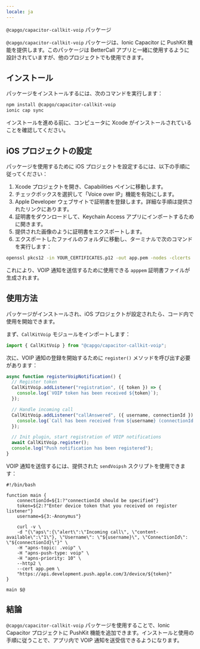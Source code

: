 ```yaml
---
locale: ja
---
```


`@capgo/capacitor-callkit-voip` パッケージ

`@capgo/capacitor-callkit-voip` パッケージは、Ionic Capacitor に PushKit 機能を提供します。このパッケージは BetterCall アプリと一緒に使用するように設計されていますが、他のプロジェクトでも使用できます。

## インストール

パッケージをインストールするには、次のコマンドを実行します：

```bash
npm install @capgo/capacitor-callkit-voip
ionic cap sync
```

インストールを進める前に、コンピュータに Xcode がインストールされていることを確認してください。

## iOS プロジェクトの設定

パッケージを使用するために iOS プロジェクトを設定するには、以下の手順に従ってください：

1. Xcode プロジェクトを開き、Capabilities ペインに移動します。
2. チェックボックスを選択して「Voice over IP」機能を有効にします。
3. Apple Developer ウェブサイトで証明書を登録します。詳細な手順は提供されたリンクにあります。
4. 証明書をダウンロードして、Keychain Access アプリにインポートするために開きます。
5. 提供された画像のように証明書をエクスポートします。
6. エクスポートしたファイルのフォルダに移動し、ターミナルで次のコマンドを実行します：

```bash
openssl pkcs12 -in YOUR_CERTIFICATES.p12 -out app.pem -nodes -clcerts
```

これにより、VOIP 通知を送信するために使用できる `apppem` 証明書ファイルが生成されます。

## 使用方法

パッケージがインストールされ、iOS プロジェクトが設定されたら、コード内で使用を開始できます。

まず、`CallKitVoip` モジュールをインポートします：

```typescript
import { CallKitVoip } from "@capgo/capacitor-callkit-voip";
```

次に、VOIP 通知の登録を開始するために `register()` メソッドを呼び出す必要があります：

```typescript
async function registerVoipNotification() {
  // Register token
  CallKitVoip.addListener("registration", ({ token }) => {
    console.log(`VOIP token has been received ${token}`);
  });

  // Handle incoming call
  CallKitVoip.addListener("callAnswered", ({ username, connectionId }) => {
    console.log(`Call has been received from ${username} (connectionId: ${connectionId})`);
  });

  // Init plugin, start registration of VOIP notifications
  await CallKitVoip.register();
  console.log("Push notification has been registered");
}
```

VOIP 通知を送信するには、提供された `sendVoipsh` スクリプトを使用できます：

```shell
#!/bin/bash

function main {
    connectionId=${1:?"connectionId should be specified"}
    token=${2:?"Enter device token that you received on register listener"}
    username=${3:-Anonymus"}

    curl -v \
    -d "{\"aps\":{\"alert\":\"Incoming call\", \"content-available\":\"1\"}, \"Username\": \"${username}\", \"ConnectionId\": \"${connectionId}\"}" \
    -H "apns-topic: .voip" \
    -H "apns-push-type: voip" \
    -H "apns-priority: 10" \
    --http2 \
    --cert app.pem \
    "https://api.development.push.apple.com/3/device/${token}"
}

main $@
```

## 結論

`@capgo/capacitor-callkit-voip` パッケージを使用することで、Ionic Capacitor プロジェクトに PushKit 機能を追加できます。インストールと使用の手順に従うことで、アプリ内で VOIP 通知を送受信できるようになります。
